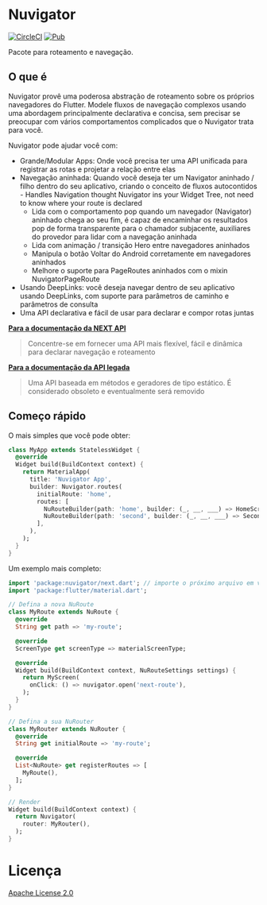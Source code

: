 # Nuvigator

[![CircleCI](https://circleci.com/gh/nubank/nuvigator/tree/master.svg?style=svg)](https://circleci.com/gh/nubank/nuvigator/tree/master)
[![Pub](https://img.shields.io/pub/v/nuvigator.svg)](https://pub.dartlang.org/packages/nuvigator)

Pacote para roteamento e navegação.

## O que é

Nuvigator provê uma poderosa abstração de roteamento sobre os próprios navegadores do Flutter. Modele fluxos de navegação complexos usando uma abordagem principalmente declarativa e concisa, sem precisar se preocupar com vários comportamentos complicados que o Nuvigator trata para você.

Nuvigator pode ajudar você com:

- Grande/Modular Apps: Onde você precisa ter uma API unificada para registrar as rotas e projetar a relação entre elas
- Navegação aninhada: Quando você deseja ter um Navigator aninhado / filho dentro do seu aplicativo, criando o conceito de fluxos autocontidos  - Handles Navigation thought Nuvigator ins your Widget Tree, not need to know where your route is declared
  - Lida com o comportamento pop quando um navegador (Navigator) aninhado chega ao seu fim, é capaz de encaminhar os resultados pop de forma transparente para o chamador subjacente, auxiliares do provedor para lidar com a navegação aninhada
  - Lida com animação / transição Hero entre navegadores aninhados
  - Manipula o botão Voltar do Android corretamente em navegadores aninhados
  - Melhore o suporte para PageRoutes aninhados com o mixin NuvigatorPageRoute
- Usando DeepLinks: você deseja navegar dentro de seu aplicativo usando DeepLinks, com suporte para parâmetros de caminho e parâmetros de consulta
- Uma API declarativa e fácil de usar para declarar e compor rotas juntas

[**Para a documentação da NEXT API**](./doc/next.md)
> Concentre-se em fornecer uma API mais flexível, fácil e dinâmica para declarar navegação e roteamento

[**Para a documentação da API legada**](./doc/legacy.md)
> Uma API baseada em métodos e geradores de tipo estático. É considerado obsoleto e eventualmente será removido

## Começo rápido

O mais simples que você pode obter:

```dart
class MyApp extends StatelessWidget {
  @override
  Widget build(BuildContext context) {
    return MaterialApp(
      title: 'Nuvigator App',
      builder: Nuvigator.routes(
        initialRoute: 'home',
        routes: [
          NuRouteBuilder(path: 'home', builder: (_, __, ___) => HomeScreen()),
          NuRouteBuilder(path: 'second', builder: (_, __, ___) => SecondScreen()),
        ],
      ),
    );
  }
}
```

Um exemplo mais completo:

```dart
import 'package:nuvigator/next.dart'; // importe o próximo arquivo em vez de `nuvigator.dart`
import 'package:flutter/material.dart';

// Defina a nova NuRoute
class MyRoute extends NuRoute {
  @override
  String get path => 'my-route';

  @override
  ScreenType get screenType => materialScreenType;

  @override
  Widget build(BuildContext context, NuRouteSettings settings) {
    return MyScreen(
      onClick: () => nuvigator.open('next-route'),
    );
  }
}

// Defina a sua NuRouter
class MyRouter extends NuRouter {
  @override
  String get initialRoute => 'my-route';

  @override
  List<NuRoute> get registerRoutes => [
    MyRoute(),
  ];
}

// Render
Widget build(BuildContext context) {
  return Nuvigator(
    router: MyRouter(),
  );
}

```

# Licença
[Apache License 2.0](LICENSE)
